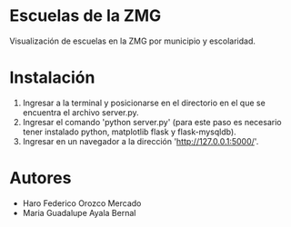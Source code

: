 # Escuelas de la ZMG
Visualización de escuelas en la ZMG por municipio y escolaridad.

# Instalación
1. Ingresar a la terminal y posicionarse en el directorio en el que se encuentra el archivo server.py.
2. Ingresar el comando 'python server.py' (para este paso es necesario tener instalado python, matplotlib flask y flask-mysqldb).
3. Ingresar en un navegador a la dirección 'http://127.0.0.1:5000/'.

# Autores
- Haro Federico Orozco Mercado
- Maria Guadalupe Ayala Bernal
